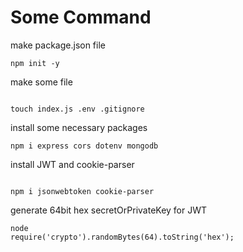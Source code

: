 # Some Command

make package.json file

```
npm init -y
```

make some file

```

touch index.js .env .gitignore
```

install some necessary packages

```
npm i express cors dotenv mongodb
```

install JWT and cookie-parser

```

npm i jsonwebtoken cookie-parser
```

generate 64bit hex secretOrPrivateKey for JWT

```
node
require('crypto').randomBytes(64).toString('hex');
```
